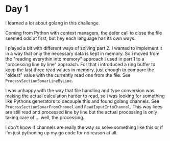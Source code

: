 # Day 1
I learned a lot about golang in this challenge.

Coming from Python with context managers, the defer call to close the file seemed odd at first, but hey each language has its own ways.

I played a bit with different ways of solving part 2. I wanted to implement it in a way that only the necessary data is kept in memory. So i moved from the "reading everythin into memory" approach i used in part 1 to a "processing line by line" approach. For that i introduced a ring buffer to keep the last three read values in memory, just enough to compare the "oldest" value with the currently read one from the file. See `ProcessSectionSonarLineByLine`.

I was unhappy with the way that file handling and type conversion was making the actual calculation harder to read, so i was looking for something like Pythons generators to decouple this and found golang channels. See `ProcessSectionSonarFromChannel` and `ReadInputIntoChannel`. This way lines are still read and processed line by line but the actual processing is only taking care of ... well, the processing.

I don't know if channels are really the way so solve something like this or if i'm just pythoning up my go code for no reason at all.
